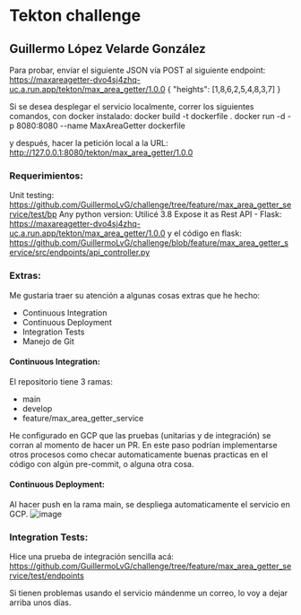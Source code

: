 # Tekton challenge
## Guillermo López Velarde González

Para probar, envíar el siguiente JSON vía POST al siguiente endpoint:
https://maxareagetter-dvo4sj4zhq-uc.a.run.app/tekton/max_area_getter/1.0.0
{
    "heights": [1,8,6,2,5,4,8,3,7]
}

Si se desea desplegar el servicio localmente, correr los siguientes comandos, con docker instalado:
docker build -t dockerfile .
docker run -d -p 8080:8080 --name MaxAreaGetter dockerfile

y después, hacer la petición local a la URL:
http://127.0.0.1:8080/tekton/max_area_getter/1.0.0

### Requerimientos:
Unit testing: 
https://github.com/GuillermoLvG/challenge/tree/feature/max_area_getter_service/test/bp
Any python version: Utilicé 3.8
Expose it as Rest API - Flask:
https://maxareagetter-dvo4sj4zhq-uc.a.run.app/tekton/max_area_getter/1.0.0
y el código en flask:
https://github.com/GuillermoLvG/challenge/blob/feature/max_area_getter_service/src/endpoints/api_controller.py

### Extras:
Me gustaria traer su atención a algunas cosas extras que he hecho:
- Continuous Integration
- Continuous Deployment
- Integration Tests
- Manejo de Git

#### Continuous Integration:
El repositorio tiene 3 ramas:
- main
- develop
- feature/max_area_getter_service

He configurado en GCP que las pruebas (unitarias y de integración) se corran al momento de hacer un PR. En este paso podrían implementarse otros procesos como checar automaticamente buenas practicas en el código con algún pre-commit, o alguna otra cosa.

#### Continuous Deployment:
Al hacer push en la rama main, se despliega automaticamente el servicio en GCP.
![image](https://user-images.githubusercontent.com/21270714/167958273-822f4225-f6dc-4e3d-b7c8-4f8224fba448.png)

### Integration Tests:
Hice una prueba de integración sencilla acá:
https://github.com/GuillermoLvG/challenge/tree/feature/max_area_getter_service/test/endpoints

Si tienen problemas usando el servicio mándenme un correo, lo voy a dejar arriba unos días.
